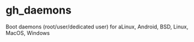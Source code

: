 # gh_daemons
Boot daemons (root/user/dedicated user) for aLinux, Android, BSD, Linux, MacOS, Windows

